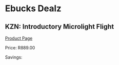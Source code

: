 
# Ebucks Dealz
## KZN: Introductory Microlight Flight
[Product Page](https://www.ebucks.com/web/shop/productSelected.do?prodId=212918749&catId=714893646)

Price: R889.00

Savings: 


	
